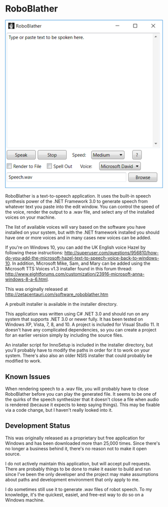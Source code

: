 # RoboBlather

![RoboBlather Screenshot](https://github.com/Xangis/RoboBlather/blob/master/Images/RoboBlather1.2OnWindows10.png)

RoboBlather is a text-to-speech application. It uses the built-in speech synthesis 
power of the .NET Framework 3.0 to generate speech from whatever text you paste into 
the edit window. You can control the speed of the voice, render the output to a .wav 
file, and select any of the installed voices on your machine. 

The list of available voices will vary based on the software you have installed on 
your system, but with the .NET framework installed you should have one or more voices
and in many cases new voices can be added.

If you're on Windows 10, you can add the UK English voice Hazel by following these 
instructions: http://superuser.com/questions/956810/how-do-you-add-the-microsoft-hazel-text-to-speech-voice-back-to-windows-10. 
In addition, Microsoft Mike, Sam, and Mary can be added using the Microsoft TTS Voices 
v1.3 installer found in this forum thread: 
http://www.eightforums.com/customization/23916-microsoft-anna-windows-8-a-6.html.

This was originally released at http://zetacentauri.com/software_roboblather.htm

A prebuilt installer is available in the installer directory.

This application was written using C# .NET 3.0 and should run on any system that
supports .NET 3.0 or newer fully. It has been tested on Windows XP, Vista, 7, 8, and 10. 
A project is included for Visual Studio 11. It doesn't have any complicated dependencies, 
so you can create a project for an earlier version simply by including the source files.

An installer script for InnoSetup is included in the installer directory, but you'll
probably have to modify the paths in order for it to work on your system. There's also
also an older NSIS installer that could probably be modified to work.

## Known Issues

When rendering speech to a .wav file, you will probably have to close RoboBlather before 
you can play the generated file. It seems to be one of the quirks of the speech 
synthesizer that it doesn't close a file when audio is rendered (because it expects to 
keep saying things). This may be fixable via a code change, but I haven't really looked
into it.

## Development Status

This was originally released as a proprietary but free application for Windows and has
been downloaded more than 25,000 times. Since there's no longer a business behind it, 
there's no reason not to make it open source.

I do not actively maintain this application, but will accept pull requests. There are
probably things to be done to make it easier to build and run since I've been the only
developer and the project may make assumptions about paths and development environment
that only apply to me.

I do sometimes still use it to generate .wav files of robot speech. To my knowledge, it's
the quickest, easiet, and free-est way to do so on a Windows machine.

